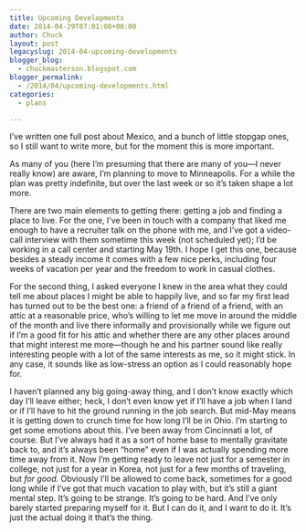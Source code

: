 ```yaml
---
title: Upcoming Developments
date: 2014-04-29T07:01:00+00:00
author: Chuck
layout: post
legacyslug: 2014-04-upcoming-developments
blogger_blog:
  - chuckmasterson.blogspot.com
blogger_permalink:
  - /2014/04/upcoming-developments.html
categories:
  - plans

---
```


I’ve written one full post about Mexico, and a bunch of little stopgap ones, so
I still want to write more, but for the moment this is more important. 

As many of you (here I’m presuming that there are many of you—I never really
know) are aware, I’m planning to move to Minneapolis. For a while the plan was
pretty indefinite, but over the last week or so it’s taken shape a lot more.

There are two main elements to getting there: getting a job and finding a place
to live. For the one, I’ve been in touch with a company that liked me enough to
have a recruiter talk on the phone with me, and I’ve got a video-call interview
with them sometime this week (not scheduled yet); I’d be working in a call
center and starting May 19th. I hope I get this one, because besides a steady
income it comes with a few nice perks, including four weeks of vacation per
year and the freedom to work in casual clothes.

For the second thing, I asked everyone I knew in the area what they could tell
me about places I might be able to happily live, and so far my first lead has
turned out to be the best one: a friend of a friend of a friend, with an attic
at a reasonable price, who’s willing to let me move in around the middle of the
month and live there informally and provisionally while we figure out if I’m a
good fit for his attic and whether there are any other places around that might
interest me more—though he and his partner sound like really interesting people
with a lot of the same interests as me, so it might stick.  In any case, it
sounds like as low-stress an option as I could reasonably hope for.

I haven’t planned any big going-away thing, and I don’t know exactly which day
I’ll leave either; heck, I don’t even know yet if I’ll have a job when I land
or if I’ll have to hit the ground running in the job search. But mid-May means
it is getting down to crunch time for how long I’ll be in Ohio. I’m starting to
get some emotions about this. I’ve been away from Cincinnati a lot, of course.
But I’ve always had it as a sort of home base to mentally gravitate back to,
and it’s always been “home” even if I was actually spending more time away from
it. Now I’m getting ready to leave not just for a semester in college, not just
for a year in Korea, not just for a few months of traveling, but *for good.*
Obviously I’ll be allowed to come back, sometimes for a good long while if I’ve
got that much vacation to play with, but it’s still a giant mental step. It’s
going to be strange.  It’s going to be hard. And I’ve only barely started
preparing myself for it. But I can do it, and I want to do it. It’s just the
actual doing it that’s the thing.
